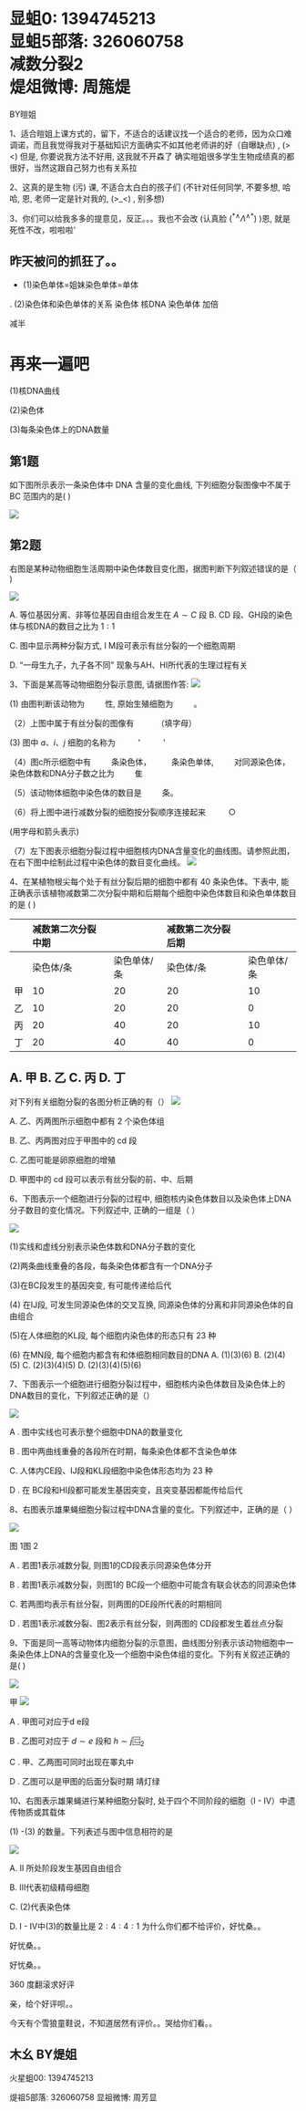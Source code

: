 # 显蛆0: 1394745213 <br> 显蛆5部落: 326060758 <br> 减数分裂2 <br> 煶俎微博: 周箷煶 

BY暟姐

1、适合暟姐上课方式的，留下，不适合的话建议找一个适合的老师，因为众口难调诺，而且我觉得我对于基础知识方面确实不如其他老师讲的好（自曝缺点) , (><) 但是, 你要说我方法不好用, 这我就不开森了 确实暟姐很多学生生物成绩真的都很好，当然这跟自己努力也有关系拉

2、这真的是生物 (污) 课, 不适合太白白的孩子们 (不针对任何同学, 不要多想, 哈哈, 恩, 老师一定是针对我的, (>_<) , 别多想)

3、你们可以给我多多的提意见，反正。。。我也不会改 (认真脸 $\left({ }^{* \wedge} \Lambda^{\wedge *}\right)$ )恩, 就是死性不改，啦啦啦'

## 昨天被问的抓狂了。。

- (1)染色单体=姐妹染色单体=单体

. (2)染色体和染色单体的关系
染色体
核DNA
染色单体
加倍

减半

# 再来一遍吧 

(1)核DNA曲线

(2)染色体

(3)每条染色体上的DNA数量

## 第1题

如下图所示表示一条染色体中 DNA 含量的变化曲线, 下列细胞分裂图像中不属于 BC 范围内的是( )

![](https://cdn.mathpix.com/cropped/2024_04_28_ae0732b81be8f573ea7cg-06.jpg?height=478&width=1843&top_left_y=453&top_left_x=77)

## 第2题

右图是某种动物细胞生活周期中染色体数目变化图，据图判断下列叙述错误的是（ )

![](https://cdn.mathpix.com/cropped/2024_04_28_ae0732b81be8f573ea7cg-07.jpg?height=447&width=995&top_left_y=529&top_left_x=510)

A. 等位基因分离、非等位基因自由组合发生在 $A \sim C$ 段 B. $\mathrm{CD}$ 段、GH段的染色体与核DNA的数目之比为 $1: 1$

C. 图中显示两种分裂方式, I M段可表示有丝分裂的一个细胞周期

D. “一母生九子，九子各不同” 现象与AH、HI所代表的生理过程有关

3、下面是某高等动物细胞分裂示意图, 请据图作答:
![](https://cdn.mathpix.com/cropped/2024_04_28_ae0732b81be8f573ea7cg-08.jpg?height=1000&width=2028&top_left_y=172&top_left_x=117)

(1) 由图判断该动物为 $\qquad$性, 原始生殖细胞为 $\qquad$。

（2）上图中属于有丝分裂的图像有 $\qquad$ （填字母）

(3) 图中 $a 、 i 、 j$ 细胞的名称为 $\qquad$ ' $\qquad$ '

（4）图c所示细胞中有 $\qquad$条染色体， $\qquad$条染色单体, $\qquad$对同源染色体，染色体数和DNA分子数之比为 $\qquad$隹

（5）该动物体细胞中染色体的数目是 $\qquad$条。

（6）将上图中进行减数分裂的细胞按分裂顺序连接起来 $\qquad$ ○

(用字母和箭头表示)

（7）左下图表示细胞分裂过程中细胞核内DNA含量变化的曲线图。请参照此图，在右下图中绘制此过程中染色体的数目变化曲线。
![](https://cdn.mathpix.com/cropped/2024_04_28_ae0732b81be8f573ea7cg-09.jpg?height=638&width=2002&top_left_y=222&top_left_x=46)

4、在某植物根尖每个处于有丝分裂后期的细胞中都有 40 条染色体。下表中, 能正确表示该植物减数第二次分裂中期和后期每个细胞中染色体数目和染色单体数目的是 ( )

|  | 减数第二次分裂中期 |  | 减数第二次分裂后期 |  |
| :--- | :--- | :--- | :--- | :--- |
|  | 染色体/条 | 染色单体/条 | 染色体/条 | 染色单体/条 |
| 甲 | 10 | 20 | 20 | 10 |
| 乙 | 10 | 20 | 20 | 0 |
| 丙 | 20 | 40 | 20 | 10 |
| 丁 | 20 | 40 | 40 | 0 |

## A. 甲 B. 乙 C. 丙 D. 丁

对下列有关细胞分裂的各图分析正确的有（）
![](https://cdn.mathpix.com/cropped/2024_04_28_ae0732b81be8f573ea7cg-11.jpg?height=520&width=1360&top_left_y=429&top_left_x=761)

A. 乙、丙两图所示细胞中都有 2 个染色体组

B. 乙、丙两图对应于甲图中的 cd 段

C. 乙图可能是卵原细胞的增殖

D. 甲图中的 cd 段可以表示有丝分裂的前、中、后期

6、下图表示一个细胞进行分裂的过程中, 细胞核内染色体数目以及染色体上DNA 分子数目的变化情况。下列叙述中, 正确的一组是（ ）

![](https://cdn.mathpix.com/cropped/2024_04_28_ae0732b81be8f573ea7cg-12.jpg?height=606&width=1668&top_left_y=303&top_left_x=244)

(1)实线和虚线分别表示染色体数和DNA分子数的变化

(2)两条曲线重叠的各段，每条染色体都含有一个DNA分子

(3)在BC段发生的基因突变, 有可能传递给后代

(4) 在IJ段, 可发生同源染色体的交叉互换, 同源染色体的分离和非同源染色体的自由组合

(5)在人体细胞的KL段, 每个细胞内染色体的形态只有 23 种

(6) 在MN段, 每个细胞内都含有和体细胞相同数目的DNA
A. (1)(3)(6)
B. (2)(4) (5)
C. (2)(3)(4)(5)
D.
(2)(3)(4)(5)(6)

7、下图表示一个细胞进行细胞分裂过程中，细胞核内染色体数目及染色体上的DNA数目的变化，下列叙述正确的是（）

![](https://cdn.mathpix.com/cropped/2024_04_28_ae0732b81be8f573ea7cg-13.jpg?height=481&width=2174&top_left_y=531&top_left_x=147)

A . 图中实线也可表示整个细胞中DNA的数量变化

B . 图中两曲线重叠的各段所在时期，每条染色体都不含染色单体

C. 人体内CE段、IJ段和KL段细胞中染色体形态均为 23 种

D . 在 BC段和HI段都可能发生基因突变，且突变基因都能传给后代

8、右图表示雄果蝇细胞分裂过程中DNA含量的变化。下列叙述中，正确的是（ ）

![](https://cdn.mathpix.com/cropped/2024_04_28_ae0732b81be8f573ea7cg-14.jpg?height=582&width=1340&top_left_y=474&top_left_x=302)

图 1图 2

A . 若图1表示减数分裂, 则图1的CD段表示同源染色体分开

B . 若图1表示减数分裂，则图1的 BC段一个细胞中可能含有联会状态的同源染色体

C. 若两图均表示有丝分裂，则两图的DE段所代表的时期相同

D . 若图1表示减数分裂、图2表示有丝分裂，则两图的 CD段都发生着丝点分裂

9、下面是同一高等动物体内细胞分裂的示意图，曲线图分别表示该动物细胞中一条染色体上DNA的含量变化及一个细胞中染色体组的变化。下列有关叙述正确的是( )

![](https://cdn.mathpix.com/cropped/2024_04_28_ae0732b81be8f573ea7cg-15.jpg?height=436&width=376&top_left_y=560&top_left_x=137)

甲
![](https://cdn.mathpix.com/cropped/2024_04_28_ae0732b81be8f573ea7cg-15.jpg?height=496&width=1790&top_left_y=558&top_left_x=528)

A . 甲图可对应于d e段

B . 乙图可对应于 $d \sim e$ 段和 $h \sim j \mathbf{⿷}_{2}$

C . 甲、乙两图可同时出现在睪丸中

D . 乙图可以是甲图的后面分裂时期
靖灯绿

10、右图表示雄果蝇进行某种细胞分裂时, 处于四个不同阶段的细胞（I - IV）中遗传物质或其载体

(1) -(3) 的数量。下列表述与图中信息相符的是

![](https://cdn.mathpix.com/cropped/2024_04_28_ae0732b81be8f573ea7cg-17.jpg?height=775&width=1699&top_left_y=429&top_left_x=222)

A. II 所处阶段发生基因自由组合

B. III代表初级精母细胞

C. (2)代表染色体

D. I - IV中(3)的数量比是 $2: 4: 4: 1$
为什么你们都不给评价，好忧桑。。

好忧桑。。

好忧桑。。

360 度翻滚求好评

亲，给个好评呗。。

今天有个雪狼童鞋说，不知道居然有评价。。哭给你们看。。

## 木幺 BY煶姐

火星蛆00: 1394745213

煶祖5部落: 326060758 显祖微博: 周芳显

